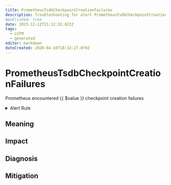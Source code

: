 ```yaml
---
title: PrometheusTsdbCheckpointCreationFailures
description: Troubleshooting for alert PrometheusTsdbCheckpointCreationFailures
#published: true
date: 2023-12-12T21:12:32.022Z
tags: 
  - LGTM
  - generated
editor: markdown
dateCreated: 2020-04-10T18:32:27.079Z
---
```


# PrometheusTsdbCheckpointCreationFailures

Prometheus encountered {{ $value }} checkpoint creation failures

<details>
  <summary>Alert Rule</summary>

{{% rule "prometheus-self-monitoring/prometheus-self-monitoring-internal.yml" "PrometheusTsdbCheckpointCreationFailures" %}}

{{% comment %}}

```yaml
alert: PrometheusTsdbCheckpointCreationFailures
expr: increase(prometheus_tsdb_checkpoint_creations_failed_total[1m]) > 0
for: 0m
labels:
    severity: critical
annotations:
    summary: Prometheus TSDB checkpoint creation failures (instance {{ $labels.instance }})
    description: |-
        Prometheus encountered {{ $value }} checkpoint creation failures
          VALUE = {{ $value }}
          LABELS = {{ $labels }}
    runbook: https://github.com/srerun/prometheus-alerts/blob/main/content/runbooks/prometheus-self-monitoring-internal/PrometheusTsdbCheckpointCreationFailures.md

```

{{% /comment %}}

</details>


## Meaning
[//]: # "Short paragraph that explains what the alert means"


## Impact
[//]: # "What could / will happen if the alert is not addressed"



## Diagnosis
[//]: # "Steps to take to identify the cause of the problem"



## Mitigation
[//]: # "The steps necessary to resolve the alert"

